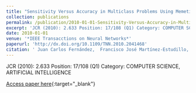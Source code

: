 ```yaml
---
title: "Sensitivity Versus Accuracy in Multiclass Problems Using Memetic Pareto Evolutionary Neural Networks"
collection: publications
permalink: /publication/2010-01-01-Sensitivity-Versus-Accuracy-in-Multiclass-Problems-Using-Memetic-Pareto-Evolutionary-Neural-Networks
excerpt: 'JCR (2010): 2.633 Position: 17/108 (Q1) Category: COMPUTER SCIENCE, ARTIFICIAL INTELLIGENCE'
date: 2010-01-01
venue: '*IEEE Transacctions on Neural Networks*'
paperurl: 'http://dx.doi.org/10.1109/TNN.2010.2041468'
citation: ' Juan Carlos Fernández,  Francisco José Martínez-Estudillo,  César Hervás-Martínez,  Pedro Antonio Gutiérrez, &quot;Sensitivity Versus Accuracy in Multiclass Problems Using Memetic Pareto Evolutionary Neural Networks.&quot; *IEEE Transacctions on Neural Networks*, Vol.21(5), 2010, pp.750-770.'
---
```

JCR (2010): 2.633 Position: 17/108 (Q1) Category: COMPUTER SCIENCE, ARTIFICIAL INTELLIGENCE

[Access paper here](http://dx.doi.org/10.1109/TNN.2010.2041468){:target="_blank"}
